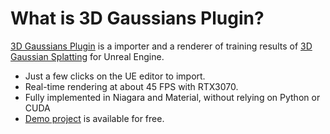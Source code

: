 # What is 3D Gaussians Plugin?

[3D Gaussians Plugin](https://vrlab.akiya-souken.co.jp/en/products/threedgaussianplugin/) is a importer and a renderer of training results of [3D Gaussian Splatting](https://repo-sam.inria.fr/fungraph/3d-gaussian-splatting/) for Unreal Engine.

<!-- <iframe width="560" height="315" src="https://www.youtube.com/embed/mmMDhH0ueyI" title="YouTube video player" frameborder="0" allow="accelerometer; autoplay; clipboard-write; encrypted-media; gyroscope; picture-in-picture" allowfullscreen></iframe> -->

- Just a few clicks on the UE editor to import.
- Real-time rendering at about 45 FPS with RTX3070.
- Fully implemented in Niagara and Material, without relying on Python or CUDA
- [Demo project](./demo-project-overview) is available for free.